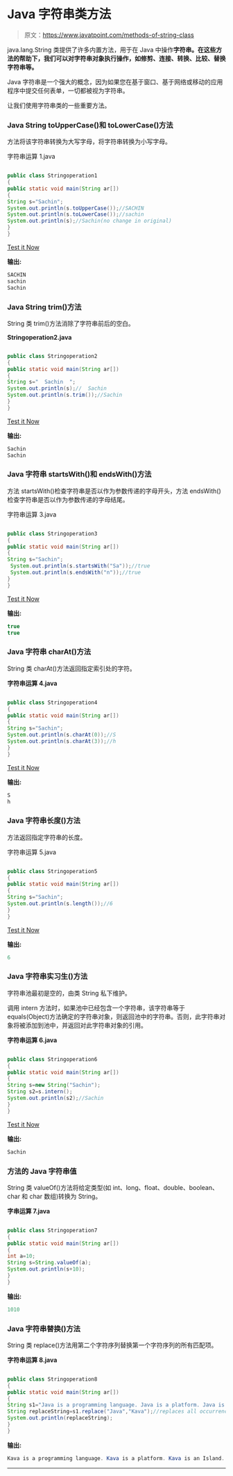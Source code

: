 # Java 字符串类方法

> 原文：<https://www.javatpoint.com/methods-of-string-class>

java.lang.String 类提供了许多内置方法，用于在 Java 中操作**字符串。在这些方法的帮助下，我们可以对字符串对象执行操作，如修剪、连接、转换、比较、替换字符串等。**

Java 字符串是一个强大的概念，因为如果您在基于窗口、基于网络或移动的应用程序中提交任何表单，一切都被视为字符串。

让我们使用字符串类的一些重要方法。

### Java String toUpperCase()和 toLowerCase()方法

方法将该字符串转换为大写字母，将字符串转换为小写字母。

字符串运算 1.java

```java

public class Stringoperation1
{
public static void main(String ar[])
{
String s="Sachin";  
System.out.println(s.toUpperCase());//SACHIN  
System.out.println(s.toLowerCase());//sachin  
System.out.println(s);//Sachin(no change in original)  
}
}

```

[Test it Now](https://www.javatpoint.com/opr/test.jsp?filename=Testmethodofstringclass)

**输出:**

```java
SACHIN
sachin
Sachin

```

### Java String trim()方法

String 类 trim()方法消除了字符串前后的空白。

**Stringoperation2.java**

```java

public class Stringoperation2
{
public static void main(String ar[])
{
String s="  Sachin  ";  
System.out.println(s);//  Sachin    
System.out.println(s.trim());//Sachin  
}
}

```

[Test it Now](https://www.javatpoint.com/opr/test.jsp?filename=Testmethodofstringclass1)

**输出:**

```java
Sachin  
Sachin

```

### Java 字符串 startsWith()和 endsWith()方法

方法 startsWith()检查字符串是否以作为参数传递的字母开头，方法 endsWith()检查字符串是否以作为参数传递的字母结尾。

字符串运算 3.java

```java

public class Stringoperation3
{
public static void main(String ar[])
{
String s="Sachin";  
 System.out.println(s.startsWith("Sa"));//true  
 System.out.println(s.endsWith("n"));//true  
}
}

```

[Test it Now](https://www.javatpoint.com/opr/test.jsp?filename=Testmethodofstringclass2)

**输出:**

```java
true
true

```

### Java 字符串 charAt()方法

String 类 charAt()方法返回指定索引处的字符。

**字符串运算 4.java**

```java

public class Stringoperation4
{
public static void main(String ar[])
{
String s="Sachin";  
System.out.println(s.charAt(0));//S  
System.out.println(s.charAt(3));//h  
}
}

```

[Test it Now](https://www.javatpoint.com/opr/test.jsp?filename=Testmethodofstringclass3)

**输出:**

```java
S
h

```

### Java 字符串长度()方法

方法返回指定字符串的长度。

字符串运算 5.java

```java

public class Stringoperation5
{
public static void main(String ar[])
{
String s="Sachin";  
System.out.println(s.length());//6  
}
}

```

[Test it Now](https://www.javatpoint.com/opr/test.jsp?filename=Testmethodofstringclass4)

**输出:**

```java
6

```

### Java 字符串实习生()方法

字符串池最初是空的，由类 String 私下维护。

调用 intern 方法时，如果池中已经包含一个字符串，该字符串等于 equals(Object)方法确定的字符串对象，则返回池中的字符串。否则，此字符串对象将被添加到池中，并返回对此字符串对象的引用。

**字符串运算 6.java**

```java

public class Stringoperation6
{
public static void main(String ar[])
{
String s=new String("Sachin");  
String s2=s.intern();  
System.out.println(s2);//Sachin  
}
}

```

[Test it Now](https://www.javatpoint.com/opr/test.jsp?filename=Testmethodofstringclass5)

**输出:**

```java
Sachin

```

### 方法的 Java 字符串值

String 类 valueOf()方法将给定类型(如 int、long、float、double、boolean、char 和 char 数组)转换为 String。

**字串运算 7.java**

```java

public class Stringoperation7
{
public static void main(String ar[])
{
int a=10;  
String s=String.valueOf(a);  
System.out.println(s+10);  
}
}

```

**输出:**

```java
1010

```

### Java 字符串替换()方法

String 类 replace()方法用第二个字符序列替换第一个字符序列的所有匹配项。

**字符串运算 8.java**

```java

public class Stringoperation8
{
public static void main(String ar[])
{
String s1="Java is a programming language. Java is a platform. Java is an Island.";    
String replaceString=s1.replace("Java","Kava");//replaces all occurrences of "Java" to "Kava"    
System.out.println(replaceString);  
}
}   

```

**输出:**

```java
Kava is a programming language. Kava is a platform. Kava is an Island.

```

* * *